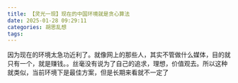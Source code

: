 ```yaml
---
title: 【灵光一现】现在的中国环境就是贪心算法
date: 2025-01-28 09:29:11
categories: 胡思乱想
tags: 
---
```

因为现在的环境太急功近利了。就像网上的那些人，其实不管做什么媒体，目的就只有一个，就是赚钱。。丝毫没有说为了自己的追求，理想，价值观去。所以这种就类似，当前环境下是最佳方案，但是长期来看就不一定了